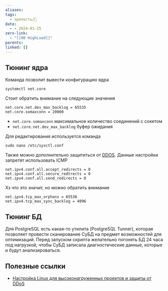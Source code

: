 ```yaml
---
aliases: 
tags:
  - зрелость/🌱
date:
  - - 2024-01-25
zero-link:
  - "[[00 HighLoad]]"
parents: 
linked: []
---
```

## Тюнинг ядра
Команда позволит вывести конфигурацию ядра

```
systemctl net.core
```

Стоит обратить внимание на следующие значения
```
net.core.net.dev_max_backlog = 65535
net.core.somaxconn = 20000
```

- `net.core.somaxconn` максимальное количество соединений с сокетом
- `net.core.net.dev_max_backlog` буфер ожидания

Для редактирования используется команда

```
sudo nano /etc/sysctl.conf
```

Также можно дополнительно защититься от [DDOS](DDOS.md). Данные настройки запретят использовать ICMP
```
net.ipv4.conf.all.accept_redirects = 0
net.ipv4.conf.all.secure_redtrects = 0
net.ipv4.conf.all.send_redirects = 0
```

Хз что это значит, но можно обратить внимание
```
net.ipv4.tcp_max_orphans = 65536
net.ipv4.tcp_max_sync_backlog = 4096
```

## Тюнинг БД
Для PostgreSQL есть какая-то утилита (PostgreSQL Tunner), которая позволяет провести сканирование СуБД на предмет возможностей для оптимизаций. Перед запуском скрипта желательно погонять БД 24 часа под нагрузкой, чтобы СуБД записала диагностические данные, которые и будут анализироваться.
## Полезные ссылки
- [Настройка Linux для высоконагруженных проектов и защиты от DDoS](https://romantelychko.com/blog/1300/)